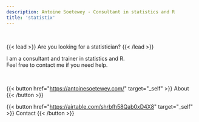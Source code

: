 ```yaml
---
description: Antoine Soetewey - Consultant in statistics and R
title: 'statistix'
---
```


<br>

{{< lead >}}
Are you looking for a statistician? 
{{< /lead >}}

I am a consultant and trainer in statistics and R.
<br> Feel free to contact me if you need help.

<br>

{{< button href="https://antoinesoetewey.com/" target="_self" >}}
About
{{< /button >}}

{{< button href="https://airtable.com/shrbfh58Qab0xD4X8" target="_self" >}}
Contact
{{< /button >}}